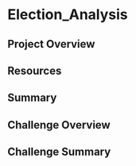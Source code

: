 # Election_Analysis

## Project Overview

## Resources

## Summary

## Challenge Overview

## Challenge Summary